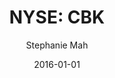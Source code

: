 ---
type: "report"
paper: "CBK_Stephanie_Mah.pdf"
author: "Stephanie Mah"
company: "Christopher & Banks Corporation"
date: "2016-01-01"
summary: "Christopher & Banks (CBK) is a middle-market women’s
apparel retailer operating in 43 American states with over 500
stores. Targeting primarily plus-sized and petite women, CBK
designs and sell its own label through both brick-and-mortar
stores and an e-commerce website."
title: "NYSE: CBK"
---